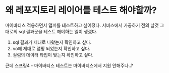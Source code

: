 # 왜 레포지토리 레이어를 테스트 해야할까?

마이바티스 적용하면서 맵퍼를 테스트하고 싶어졌다.
서비스에서 가공하기 전의 날것 그대로의 sql 결과문을 테스트 해야하는 일이 생겼다.

1. sql 결과가 제대로 나왔는지 확인하고 싶다. 
2. vo에 제대로 맵핑 되었는지 확인하고 싶다.
3. 컬럼의 데이터 타입이 맞는지 확인하고 싶다.

근데 스프링4 - 마이바티스 테스트는 마이바티스에서 지원 안해주나..?